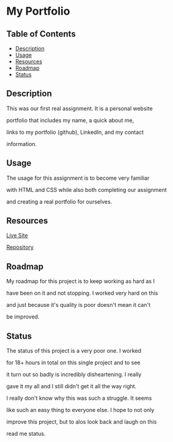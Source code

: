 # My Portfolio

## Table of Contents
- [Description](#description)
- [Usage](#usage)
- [Resources](#resources)
- [Roadmap](#roadmap)
- [Status](#status)

## Description

This was our first real assignment. It is a personal website

portfolio that includes my name, a quick about me, 

links to my portfolio (github), LinkedIn, and my contact

information. 

## Usage

The usage for this assignment is to become very familiar 

with HTML and CSS while also both completing our assignment

and creating a real portfolio for ourselves.

## Resources

[Live Site](https://nicklthompson.github.io/MyPortfolio.git)

[Repository](https://github.com/NickLThompson/MyPortfolio)

## Roadmap

My roadmap for this project is to keep working as hard as I

have been on it and not stopping. I worked very hard on this

and just because it's quality is poor doesn't mean it can't 

be improved.


## Status

The status of this project is a very poor one. I worked

for 18+ hours in total on this single project and to see

it turn out so badly is incredibly disheartening. I really

gave it my all and I still didn't get it all the way right.

I really don't know why this was such a struggle. It seems

like such an easy thing to everyone else. I hope to not only

improve this project, but to alos look back and laugh on this

read me status. 